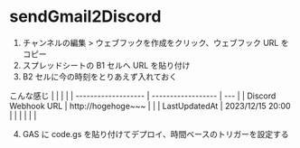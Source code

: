 # sendGmail2Discord

1. チャンネルの編集 > ウェブフックを作成をクリック、ウェブフック URL をコピー
2. スプレッドシートの B1 セルへ URL を貼り付け
3. B2 セルに今の時刻をとりあえず入れておく

こんな感じ
| | | |
| ------------------- | ------------------ | --- |
| Discord Webhook URL | http://hogehoge~~~ | |
| LastUpdatedAt | 2023/12/15 20:00 | |
| | | |

4. GAS に code.gs を貼り付けてデプロイ、時間ベースのトリガーを設定する
